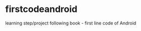 firstcodeandroid
================

learning step/project following book - first line code of Android
